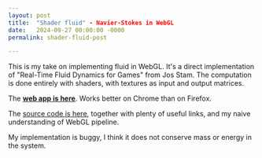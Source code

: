 ```yaml
---
layout: post
title:  "Shader fluid" - Navier-Stokes in WebGL
date:   2024-09-27 00:00:00 -0000
permalink: shader-fluid-post

---
```


This is my take on implementing fluid in WebGL. It's a direct implementation of
"Real-Time Fluid Dynamics for Games" from Jos Stam. The computation is done
entirely with shaders, with textures as input and output matrices.

The [**web app is here**][ref_app]. Works better on Chrome than on Firefox.

The [source code is here][ref_code], together with plenty of useful links, and
my naive understanding of WebGL pipeline.


My implementation is buggy, I think it does not conserve mass or energy in the
system.

[ref_code]:https://github.com/jakub-m/navier-stokes-webgl-shaders
[ref_app]:https://jakub-m.github.io/shader-fluid-app


